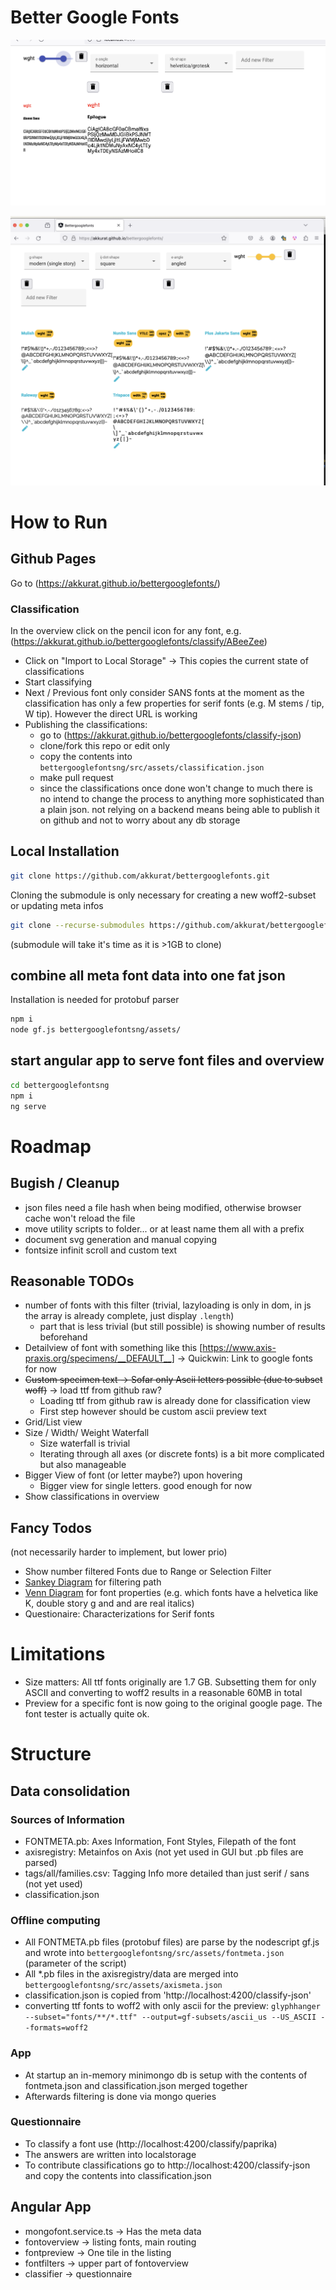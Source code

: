 # Better Google Fonts


![Filtered view of googlefonts filtered by: Fonts containing a variable wght-axis from 100 - 900, horizontal cap of the stems (e, a) and a Helvetica like K/k ](filters.png)

![All Fonts width variable weight from 350-750, modern g, square ij dots and an e angle of around 45 degrees](filters2.png)
# How to Run
## Github Pages
Go to (https://akkurat.github.io/bettergooglefonts/)

### Classification

In the overview click on the pencil icon for any font, e.g. (https://akkurat.github.io/bettergooglefonts/classify/ABeeZee)

* Click on "Import to Local Storage" -> This copies the current state of classifications
* Start classifying
* Next / Previous font only consider SANS fonts at the moment as the classification has only a few properties for serif fonts (e.g. M stems / tip, W tip). However the direct URL is working
* Publishing the classifications:
  * go to (https://akkurat.github.io/bettergooglefonts/classify-json) 
  * clone/fork this repo or edit only
  * copy the contents into ```bettergooglefontsng/src/assets/classification.json```
  * make pull request
  * since the classifications once done won't change to much there is no intend to change the process to anything more sophisticated than a plain json. not relying on a backend means being able to publish it on github and not to worry about any db storage

## Local Installation

```bash
git clone https://github.com/akkurat/bettergooglefonts.git
```

Cloning the submodule is only necessary for creating a new woff2-subset or updating meta infos

```bash
git clone --recurse-submodules https://github.com/akkurat/bettergooglefonts.git
```

(submodule will take it's time as it is >1GB to clone)


## combine all meta font data into one fat json
Installation is needed for protobuf parser
```bash
npm i
node gf.js bettergooglefontsng/assets/
```

## start angular app to serve font files and overview
```bash
cd bettergooglefontsng
npm i
ng serve
```

# Roadmap
## Bugish / Cleanup
* json files need a file hash when being modified, otherwise browser cache won't reload the file
* move utility scripts to folder... or at least name them all with a prefix
* document svg generation and manual copying
* fontsize infinit scroll and custom text


## Reasonable TODOs
* number of fonts with this filter (trivial, lazyloading is only in dom, in js the array is already complete, just display ```.length```)
  * part that is less trivial (but still possible) is showing number of results beforehand
* Detailview of font with something like this [https://www.axis-praxis.org/specimens/__DEFAULT__] -> Quickwin: Link to google fonts for now
* ~~Custom specimen text -> Sofar only Ascii letters possible (due to subset woff)~~ -> load ttf from github raw?
  * Loading ttf from github raw is already done for classification view
  * First step however should be custom ascii preview text
* Grid/List view
* Size / Width/ Weight Waterfall
  * Size waterfall is trivial
  * Iterating through all axes (or discrete fonts) is a bit more complicated but also manageable
* Bigger View of font (or letter maybe?) upon hovering
  * Bigger view for single letters. good enough for now
* Show classifications in overview

## Fancy Todos
(not necessarily harder to implement, but lower prio)
* Show number filtered Fonts due to Range or Selection Filter
* [Sankey Diagram](https://en.wikipedia.org/wiki/Sankey_diagram) for filtering path
* [Venn Diagram](https://en.wikipedia.org/wiki/Venn_diagram) for font properties (e.g. which fonts have a helvetica like K, double story g and and are real italics)
* Questionaire: Characterizations for Serif fonts




# Limitations
* Size matters: All ttf fonts originally are 1.7 GB. Subsetting them for only ASCII and converting to woff2 results in a reasonable 60MB in total
* Preview for a specific font is now going to the original google page. The font tester is actually quite ok. 

# Structure

## Data consolidation
### Sources of Information
* FONTMETA.pb: Axes Information, Font Styles, Filepath of the font
* axisregistry: Metainfos on Axis (not yet used in GUI but .pb files are parsed)
* tags/all/families.csv: Tagging Info more detailed than just serif / sans (not yet used)
* classification.json

### Offline computing
* All FONTMETA.pb files (protobuf files) are parse by the nodescript gf.js and wrote into ```bettergooglefontsng/src/assets/fontmeta.json``` (parameter of the script)
* All *.pb files in the axisregistry/data are merged into ```bettergooglefontsng/src/assets/axismeta.json```
* classification.json is copied from 'http://localhost:4200/classify-json' 
* converting ttf fonts to woff2 with only ascii for the preview: ```glyphhanger --subset="fonts/**/*.ttf" --output=gf-subsets/ascii_us --US_ASCII --formats=woff2```

### App 
* At startup an in-memory minimongo db is setup with the contents of fontmeta.json and classification.json merged together
* Afterwards filtering is done via mongo queries

### Questionnaire
* To classify a font use (http://localhost:4200/classify/paprika)
* The answers are written into localstorage
* To contribute classifications go to http://localhost:4200/classify-json and copy the contents into classification.json

## Angular App
* mongofont.service.ts -> Has the meta data
* fontoverview -> listing fonts, main routing
* fontpreview -> One tile in the listing
* fontfilters -> upper part of fontoverview
* classifier -> questionnaire
